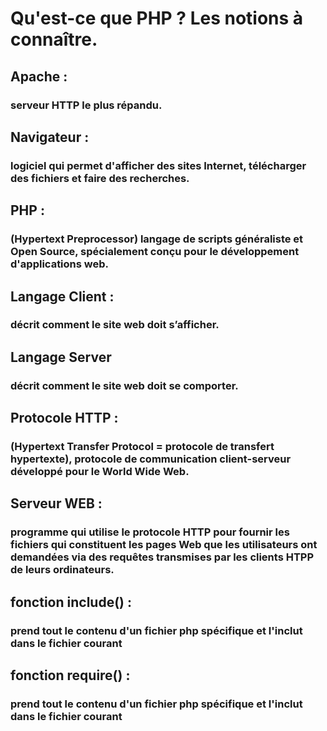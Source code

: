 # Qu'est-ce que PHP ? Les notions à connaître.

## Apache :
### serveur HTTP le plus répandu. 

## Navigateur :
### logiciel qui permet d'afficher des sites Internet, télécharger des fichiers et faire des recherches.

## PHP :
### (Hypertext Preprocessor) langage de scripts généraliste et Open Source, spécialement conçu pour le développement d'applications web.

## Langage Client :
### décrit comment le site web doit s’afficher.

## Langage Server
### décrit comment le site web doit se comporter.

## Protocole HTTP :
### (Hypertext Transfer Protocol = protocole de transfert hypertexte), protocole de communication client-serveur développé pour le World Wide Web.

## Serveur WEB :
### programme qui utilise le protocole HTTP pour fournir les fichiers qui constituent les pages Web que les utilisateurs ont demandées via des requêtes transmises par les clients HTPP de leurs ordinateurs.

## fonction include() : 
### prend tout le contenu d'un fichier php spécifique et l'inclut dans le fichier courant

## fonction require() :
### prend tout le contenu d'un fichier php spécifique et l'inclut dans le fichier courant